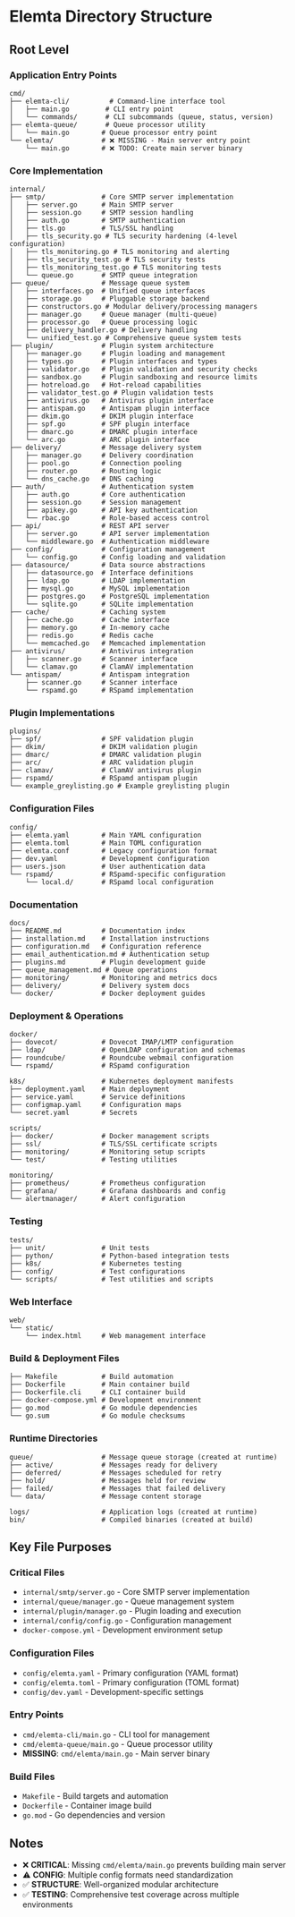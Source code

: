 # Elemta Directory Structure

## Root Level

### Application Entry Points
```
cmd/
├── elemta-cli/          # Command-line interface tool
│   ├── main.go         # CLI entry point
│   └── commands/       # CLI subcommands (queue, status, version)
├── elemta-queue/       # Queue processor utility
│   └── main.go        # Queue processor entry point
└── elemta/            # ❌ MISSING - Main server entry point
    └── main.go        # ❌ TODO: Create main server binary
```

### Core Implementation
```
internal/
├── smtp/              # Core SMTP server implementation
│   ├── server.go      # Main SMTP server
│   ├── session.go     # SMTP session handling
│   ├── auth.go        # SMTP authentication
│   ├── tls.go         # TLS/SSL handling
│   ├── tls_security.go # TLS security hardening (4-level configuration)
│   ├── tls_monitoring.go # TLS monitoring and alerting
│   ├── tls_security_test.go # TLS security tests
│   ├── tls_monitoring_test.go # TLS monitoring tests
│   └── queue.go       # SMTP queue integration
├── queue/             # Message queue system
│   ├── interfaces.go  # Unified queue interfaces
│   ├── storage.go     # Pluggable storage backend
│   ├── constructors.go # Modular delivery/processing managers
│   ├── manager.go     # Queue manager (multi-queue)
│   ├── processor.go   # Queue processing logic
│   ├── delivery_handler.go # Delivery handling
│   └── unified_test.go # Comprehensive queue system tests
├── plugin/            # Plugin system architecture
│   ├── manager.go     # Plugin loading and management
│   ├── types.go       # Plugin interfaces and types
│   ├── validator.go   # Plugin validation and security checks
│   ├── sandbox.go     # Plugin sandboxing and resource limits
│   ├── hotreload.go   # Hot-reload capabilities
│   ├── validator_test.go # Plugin validation tests
│   ├── antivirus.go   # Antivirus plugin interface
│   ├── antispam.go    # Antispam plugin interface
│   ├── dkim.go        # DKIM plugin interface
│   ├── spf.go         # SPF plugin interface
│   ├── dmarc.go       # DMARC plugin interface
│   └── arc.go         # ARC plugin interface
├── delivery/          # Message delivery system
│   ├── manager.go     # Delivery coordination
│   ├── pool.go        # Connection pooling
│   ├── router.go      # Routing logic
│   └── dns_cache.go   # DNS caching
├── auth/              # Authentication system
│   ├── auth.go        # Core authentication
│   ├── session.go     # Session management
│   ├── apikey.go      # API key authentication
│   └── rbac.go        # Role-based access control
├── api/               # REST API server
│   ├── server.go      # API server implementation
│   └── middleware.go  # Authentication middleware
├── config/            # Configuration management
│   └── config.go      # Config loading and validation
├── datasource/        # Data source abstractions
│   ├── datasource.go  # Interface definitions
│   ├── ldap.go        # LDAP implementation
│   ├── mysql.go       # MySQL implementation
│   ├── postgres.go    # PostgreSQL implementation
│   └── sqlite.go      # SQLite implementation
├── cache/             # Caching system
│   ├── cache.go       # Cache interface
│   ├── memory.go      # In-memory cache
│   ├── redis.go       # Redis cache
│   └── memcached.go   # Memcached implementation
├── antivirus/         # Antivirus integration
│   ├── scanner.go     # Scanner interface
│   └── clamav.go      # ClamAV implementation
└── antispam/          # Antispam integration
    ├── scanner.go     # Scanner interface
    └── rspamd.go      # RSpamd implementation
```

### Plugin Implementations
```
plugins/
├── spf/               # SPF validation plugin
├── dkim/              # DKIM validation plugin
├── dmarc/             # DMARC validation plugin
├── arc/               # ARC validation plugin
├── clamav/            # ClamAV antivirus plugin
├── rspamd/            # RSpamd antispam plugin
└── example_greylisting.go # Example greylisting plugin
```

### Configuration Files
```
config/
├── elemta.yaml        # Main YAML configuration
├── elemta.toml        # Main TOML configuration
├── elemta.conf        # Legacy configuration format
├── dev.yaml           # Development configuration
├── users.json         # User authentication data
└── rspamd/            # RSpamd-specific configuration
    └── local.d/       # RSpamd local configuration
```

### Documentation
```
docs/
├── README.md          # Documentation index
├── installation.md    # Installation instructions
├── configuration.md   # Configuration reference
├── email_authentication.md # Authentication setup
├── plugins.md         # Plugin development guide
├── queue_management.md # Queue operations
├── monitoring/        # Monitoring and metrics docs
├── delivery/          # Delivery system docs
└── docker/            # Docker deployment guides
```

### Deployment & Operations
```
docker/
├── dovecot/           # Dovecot IMAP/LMTP configuration
├── ldap/              # OpenLDAP configuration and schemas
├── roundcube/         # Roundcube webmail configuration
└── rspamd/            # RSpamd configuration

k8s/                   # Kubernetes deployment manifests
├── deployment.yaml    # Main deployment
├── service.yaml       # Service definitions
├── configmap.yaml     # Configuration maps
└── secret.yaml        # Secrets

scripts/
├── docker/            # Docker management scripts
├── ssl/               # TLS/SSL certificate scripts
├── monitoring/        # Monitoring setup scripts
└── test/              # Testing utilities

monitoring/
├── prometheus/        # Prometheus configuration
├── grafana/           # Grafana dashboards and config
└── alertmanager/      # Alert configuration
```

### Testing
```
tests/
├── unit/              # Unit tests
├── python/            # Python-based integration tests
├── k8s/               # Kubernetes testing
├── config/            # Test configurations
└── scripts/           # Test utilities and scripts
```

### Web Interface
```
web/
└── static/
    └── index.html     # Web management interface
```

### Build & Deployment Files
```
├── Makefile           # Build automation
├── Dockerfile         # Main container build
├── Dockerfile.cli     # CLI container build
├── docker-compose.yml # Development environment
├── go.mod             # Go module dependencies
└── go.sum             # Go module checksums
```

### Runtime Directories
```
queue/                 # Message queue storage (created at runtime)
├── active/            # Messages ready for delivery
├── deferred/          # Messages scheduled for retry
├── hold/              # Messages held for review
├── failed/            # Messages that failed delivery
└── data/              # Message content storage

logs/                  # Application logs (created at runtime)
bin/                   # Compiled binaries (created at build)
```

## Key File Purposes

### Critical Files
- `internal/smtp/server.go` - Core SMTP server implementation
- `internal/queue/manager.go` - Queue management system
- `internal/plugin/manager.go` - Plugin loading and execution
- `internal/config/config.go` - Configuration management
- `docker-compose.yml` - Development environment setup

### Configuration Files
- `config/elemta.yaml` - Primary configuration (YAML format)
- `config/elemta.toml` - Primary configuration (TOML format)  
- `config/dev.yaml` - Development-specific settings

### Entry Points
- `cmd/elemta-cli/main.go` - CLI tool for management
- `cmd/elemta-queue/main.go` - Queue processor utility
- **MISSING**: `cmd/elemta/main.go` - Main server binary

### Build Files
- `Makefile` - Build targets and automation
- `Dockerfile` - Container image build
- `go.mod` - Go dependencies and version

## Notes
- ❌ **CRITICAL**: Missing `cmd/elemta/main.go` prevents building main server
- ⚠️ **CONFIG**: Multiple config formats need standardization
- ✅ **STRUCTURE**: Well-organized modular architecture
- ✅ **TESTING**: Comprehensive test coverage across multiple environments 